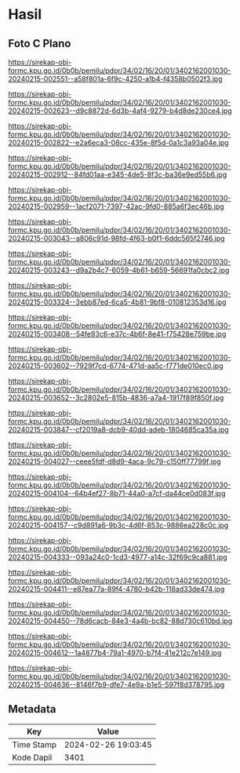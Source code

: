 # Hasil

## Foto C Plano

https://sirekap-obj-formc.kpu.go.id/0b0b/pemilu/pdpr/34/02/16/20/01/3402162001030-20240215-002551--a58f801a-6f9c-4250-a1b4-f4358b0502f3.jpg

https://sirekap-obj-formc.kpu.go.id/0b0b/pemilu/pdpr/34/02/16/20/01/3402162001030-20240215-002623--d9c8872d-6d3b-4af4-9279-b4d8de230ce4.jpg

https://sirekap-obj-formc.kpu.go.id/0b0b/pemilu/pdpr/34/02/16/20/01/3402162001030-20240215-002822--e2a6eca3-08cc-435e-8f5d-0a1c3a93a04e.jpg

https://sirekap-obj-formc.kpu.go.id/0b0b/pemilu/pdpr/34/02/16/20/01/3402162001030-20240215-002912--84fd01aa-e345-4de5-8f3c-ba36e9ed55b6.jpg

https://sirekap-obj-formc.kpu.go.id/0b0b/pemilu/pdpr/34/02/16/20/01/3402162001030-20240215-002959--1acf2071-7397-42ac-9fd0-885a6f3ec46b.jpg

https://sirekap-obj-formc.kpu.go.id/0b0b/pemilu/pdpr/34/02/16/20/01/3402162001030-20240215-003043--a806c91d-98fd-4f63-b0f1-6ddc565f2746.jpg

https://sirekap-obj-formc.kpu.go.id/0b0b/pemilu/pdpr/34/02/16/20/01/3402162001030-20240215-003243--d9a2b4c7-6059-4b61-b659-56691fa0cbc2.jpg

https://sirekap-obj-formc.kpu.go.id/0b0b/pemilu/pdpr/34/02/16/20/01/3402162001030-20240215-003324--3ebb87ed-6ca5-4b81-9bf8-010812353d16.jpg

https://sirekap-obj-formc.kpu.go.id/0b0b/pemilu/pdpr/34/02/16/20/01/3402162001030-20240215-003408--54fe93c6-e37c-4b6f-8e41-f75428e759be.jpg

https://sirekap-obj-formc.kpu.go.id/0b0b/pemilu/pdpr/34/02/16/20/01/3402162001030-20240215-003602--7929f7cd-6774-471d-aa5c-f771de010ec0.jpg

https://sirekap-obj-formc.kpu.go.id/0b0b/pemilu/pdpr/34/02/16/20/01/3402162001030-20240215-003652--3c2802e5-815b-4836-a7a4-1917f89f850f.jpg

https://sirekap-obj-formc.kpu.go.id/0b0b/pemilu/pdpr/34/02/16/20/01/3402162001030-20240215-003847--cf2019a8-dcb9-40dd-adeb-1804685ca35a.jpg

https://sirekap-obj-formc.kpu.go.id/0b0b/pemilu/pdpr/34/02/16/20/01/3402162001030-20240215-004027--ceee5fdf-d8d9-4aca-9c79-c150ff77799f.jpg

https://sirekap-obj-formc.kpu.go.id/0b0b/pemilu/pdpr/34/02/16/20/01/3402162001030-20240215-004104--64b4ef27-8b71-44a0-a7cf-da44ce0d083f.jpg

https://sirekap-obj-formc.kpu.go.id/0b0b/pemilu/pdpr/34/02/16/20/01/3402162001030-20240215-004157--c9d891a6-9b3c-4d6f-853c-9886ea228c0c.jpg

https://sirekap-obj-formc.kpu.go.id/0b0b/pemilu/pdpr/34/02/16/20/01/3402162001030-20240215-004333--093a24c0-1cd3-4977-a14c-32f69c9ca881.jpg

https://sirekap-obj-formc.kpu.go.id/0b0b/pemilu/pdpr/34/02/16/20/01/3402162001030-20240215-004411--e87ea77a-89f4-4780-b42b-118ad33de474.jpg

https://sirekap-obj-formc.kpu.go.id/0b0b/pemilu/pdpr/34/02/16/20/01/3402162001030-20240215-004450--78d6cacb-84e3-4a4b-bc82-88d730c610bd.jpg

https://sirekap-obj-formc.kpu.go.id/0b0b/pemilu/pdpr/34/02/16/20/01/3402162001030-20240215-004612--1a4877b4-79a1-4970-b7f4-41e212c7e149.jpg

https://sirekap-obj-formc.kpu.go.id/0b0b/pemilu/pdpr/34/02/16/20/01/3402162001030-20240215-004636--8146f7b9-dfe7-4e9a-b1e5-597f8d378795.jpg


## Metadata

| Key        | Value               |
| ---------- | ------------------- |
| Time Stamp | 2024-02-26 19:03:45 |
| Kode Dapil | 3401                |



